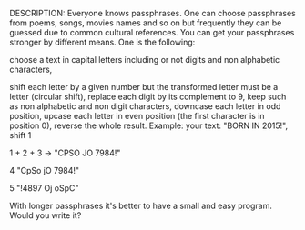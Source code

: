 DESCRIPTION:
Everyone knows passphrases. One can choose passphrases from poems, songs, movies names and so on but frequently they can be guessed due to common cultural references. You can get your passphrases stronger by different means. One is the following:

choose a text in capital letters including or not digits and non alphabetic characters,

shift each letter by a given number but the transformed letter must be a letter (circular shift),
replace each digit by its complement to 9,
keep such as non alphabetic and non digit characters,
downcase each letter in odd position, upcase each letter in even position (the first character is in position 0),
reverse the whole result.
Example:
your text: "BORN IN 2015!", shift 1

1 + 2 + 3 -> "CPSO JO 7984!"

4 "CpSo jO 7984!"

5 "!4897 Oj oSpC"

With longer passphrases it's better to have a small and easy program. Would you write it?
